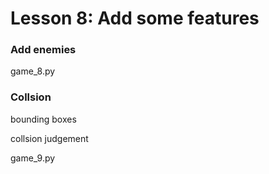 # Lesson 8: Add some features

### Add enemies

game_8.py

### Collsion

bounding boxes

collsion judgement

game_9.py